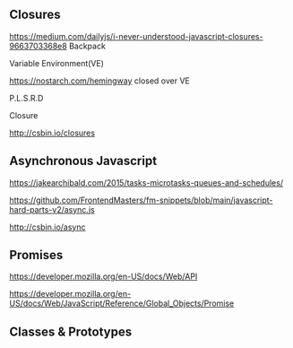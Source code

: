 










## Closures
https://medium.com/dailyjs/i-never-understood-javascript-closures-9663703368e8
Backpack

Variable Environment(VE)

https://nostarch.com/hemingway
closed over VE

P.L.S.R.D

Closure

http://csbin.io/closures

## Asynchronous Javascript

https://jakearchibald.com/2015/tasks-microtasks-queues-and-schedules/


https://github.com/FrontendMasters/fm-snippets/blob/main/javascript-hard-parts-v2/async.js

http://csbin.io/async


## Promises

https://developer.mozilla.org/en-US/docs/Web/API

https://developer.mozilla.org/en-US/docs/Web/JavaScript/Reference/Global_Objects/Promise

## Classes & Prototypes



